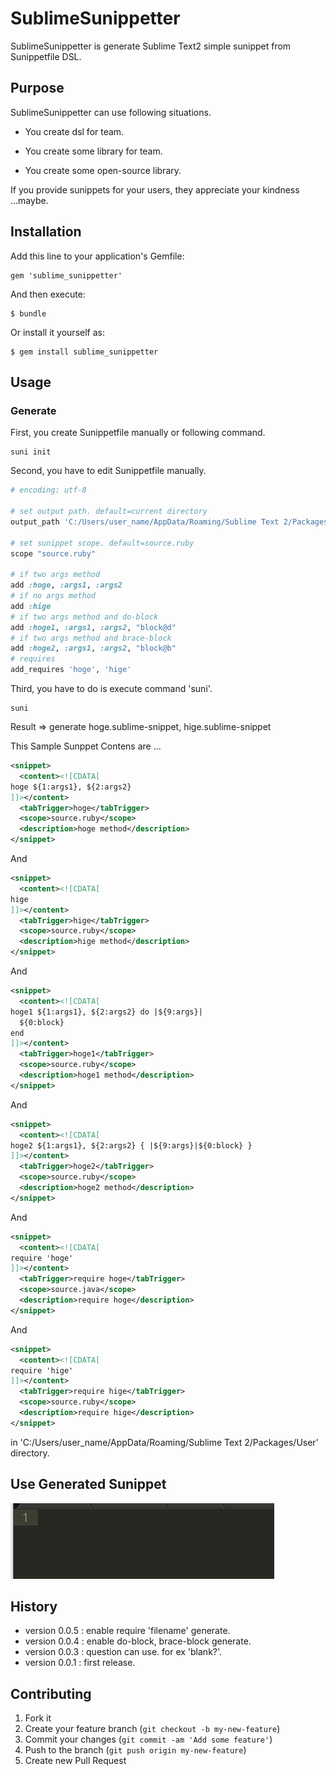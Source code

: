 # SublimeSunippetter

SublimeSunippetter is generate Sublime Text2 simple sunippet from Sunippetfile DSL.

## Purpose

SublimeSunippetter can use following situations.

* You create dsl for team.

* You create some library for team.

* You create some open-source library.

If you provide sunippets for your users, they appreciate your kindness ...maybe.

## Installation

Add this line to your application's Gemfile:

    gem 'sublime_sunippetter'

And then execute:

    $ bundle

Or install it yourself as:

    $ gem install sublime_sunippetter

## Usage
### Generate
First, you create Sunippetfile manually or following command.

    suni init

Second, you have to edit Sunippetfile manually. 

~~~ruby
# encoding: utf-8

# set output path. default=current directory
output_path 'C:/Users/user_name/AppData/Roaming/Sublime Text 2/Packages/User'

# set sunippet scope. default=source.ruby
scope "source.ruby"

# if two args method
add :hoge, :args1, :args2
# if no args method
add :hige
# if two args method and do-block
add :hoge1, :args1, :args2, "block@d"
# if two args method and brace-block
add :hoge2, :args1, :args2, "block@b"
# requires
add_requires 'hoge', 'hige'
~~~

Third, you have to do is execute command 'suni'.

    suni

Result => generate hoge.sublime-snippet, hige.sublime-snippet

This Sample Sunppet Contens are ...

~~~xml
<snippet>
  <content><![CDATA[
hoge ${1:args1}, ${2:args2}
]]></content>
  <tabTrigger>hoge</tabTrigger>
  <scope>source.ruby</scope>
  <description>hoge method</description>
</snippet>
~~~

And

~~~xml
<snippet>
  <content><![CDATA[
hige
]]></content>
  <tabTrigger>hige</tabTrigger>
  <scope>source.ruby</scope>
  <description>hige method</description>
</snippet>
~~~

And

~~~xml
<snippet>
  <content><![CDATA[
hoge1 ${1:args1}, ${2:args2} do |${9:args}|
  ${0:block}
end
]]></content>
  <tabTrigger>hoge1</tabTrigger>
  <scope>source.ruby</scope>
  <description>hoge1 method</description>
</snippet>
~~~

And

~~~xml
<snippet>
  <content><![CDATA[
hoge2 ${1:args1}, ${2:args2} { |${9:args}|${0:block} }
]]></content>
  <tabTrigger>hoge2</tabTrigger>
  <scope>source.ruby</scope>
  <description>hoge2 method</description>
</snippet>
~~~

And

~~~xml
<snippet>
  <content><![CDATA[
require 'hoge'
]]></content>
  <tabTrigger>require hoge</tabTrigger>
  <scope>source.java</scope>
  <description>require hoge</description>
</snippet>
~~~

And

~~~xml
<snippet>
  <content><![CDATA[
require 'hige'
]]></content>
  <tabTrigger>require hige</tabTrigger>
  <scope>source.ruby</scope>
  <description>require hige</description>
</snippet>
~~~

in 'C:/Users/user_name/AppData/Roaming/Sublime Text 2/Packages/User' directory.

## Use Generated Sunippet

<img src="./doc_image/sublime_sunippetter.gif" />

## History
* version 0.0.5 : enable require 'filename' generate.
* version 0.0.4 : enable do-block, brace-block generate.
* version 0.0.3 : question can use. for ex 'blank?'.
* version 0.0.1 : first release.

## Contributing

1. Fork it
2. Create your feature branch (`git checkout -b my-new-feature`)
3. Commit your changes (`git commit -am 'Add some feature'`)
4. Push to the branch (`git push origin my-new-feature`)
5. Create new Pull Request
